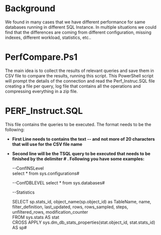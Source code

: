 # Background
We found in many cases that we have different performance for same databases running in different SQL Instance. In multiple situations we could find that the differences are coming from different configuration, missing indexes, different workload, statistics, etc.. 

# PerfCompare.Ps1
The main idea is to collect the results of relevant queries and save them in CSV file to compare the results, running this script. 
This PowerShell script will prompt the details of the connection and read the Perf_Instruc.SQL file creating a file per query, log file that contains all the operations and compressing everything in a zip file.

# PERF_Instruct.SQL

This file contains the queries to be executed. 
The format needs to be the following:

- **First Line needs to contains the text -- and not more of 20 characters that will use for the CSV file name**
- **Second line will be the TSQL query to be executed that needs to be finished by the delimiter # . Following you have some examples:**

   --ConfINSLevel  
   select * from sys.configurations#
   
  --ConfDBLEVEL
     select * from sys.databases#
     
  --Statistics
  
   SELECT sp.stats_id, object_name(sp.object_id) as TableName, name, filter_definition, last_updated, rows, rows_sampled, steps, unfiltered_rows, modification_counter   
   FROM sys.stats AS stat   
   CROSS APPLY sys.dm_db_stats_properties(stat.object_id, stat.stats_id) AS sp#
   
   
